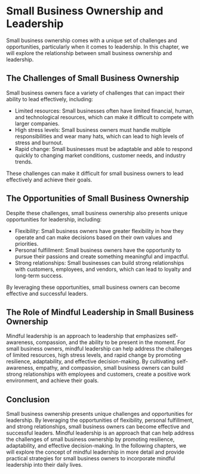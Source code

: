 Small Business Ownership and Leadership
================================================================

Small business ownership comes with a unique set of challenges and opportunities, particularly when it comes to leadership. In this chapter, we will explore the relationship between small business ownership and leadership.

The Challenges of Small Business Ownership
------------------------------------------

Small business owners face a variety of challenges that can impact their ability to lead effectively, including:

* Limited resources: Small businesses often have limited financial, human, and technological resources, which can make it difficult to compete with larger companies.
* High stress levels: Small business owners must handle multiple responsibilities and wear many hats, which can lead to high levels of stress and burnout.
* Rapid change: Small businesses must be adaptable and able to respond quickly to changing market conditions, customer needs, and industry trends.

These challenges can make it difficult for small business owners to lead effectively and achieve their goals.

The Opportunities of Small Business Ownership
---------------------------------------------

Despite these challenges, small business ownership also presents unique opportunities for leadership, including:

* Flexibility: Small business owners have greater flexibility in how they operate and can make decisions based on their own values and priorities.
* Personal fulfillment: Small business owners have the opportunity to pursue their passions and create something meaningful and impactful.
* Strong relationships: Small businesses can build strong relationships with customers, employees, and vendors, which can lead to loyalty and long-term success.

By leveraging these opportunities, small business owners can become effective and successful leaders.

The Role of Mindful Leadership in Small Business Ownership
----------------------------------------------------------

Mindful leadership is an approach to leadership that emphasizes self-awareness, compassion, and the ability to be present in the moment. For small business owners, mindful leadership can help address the challenges of limited resources, high stress levels, and rapid change by promoting resilience, adaptability, and effective decision-making. By cultivating self-awareness, empathy, and compassion, small business owners can build strong relationships with employees and customers, create a positive work environment, and achieve their goals.

Conclusion
----------

Small business ownership presents unique challenges and opportunities for leadership. By leveraging the opportunities of flexibility, personal fulfillment, and strong relationships, small business owners can become effective and successful leaders. Mindful leadership is an approach that can help address the challenges of small business ownership by promoting resilience, adaptability, and effective decision-making. In the following chapters, we will explore the concept of mindful leadership in more detail and provide practical strategies for small business owners to incorporate mindful leadership into their daily lives.
